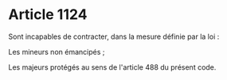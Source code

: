 # Article 1124

Sont incapables de contracter, dans la mesure définie par la loi :

Les mineurs non émancipés ;

Les majeurs protégés au sens de l'article 488 du présent code.
